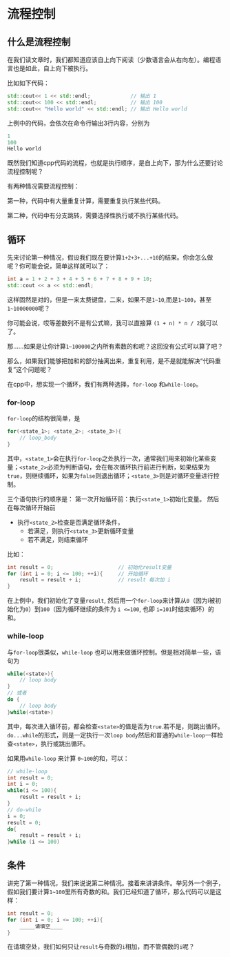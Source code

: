 # 流程控制

## 什么是流程控制
在我们读文章时，我们都知道应该自上向下阅读（少数语言会从右向左）。编程语言也是如此，自上向下被执行。

比如如下代码：
```cpp
std::cout<< 1 << std::endl;             // 输出 1 
std::cout<< 100 << std::endl;           // 输出 100
std::cout<< "Hello world" << std::endl; // 输出 Hello world
```
上例中的代码，会依次在命令行输出3行内容，分别为
```cpp
1
100
Hello world
```
既然我们知道cpp代码的流程，也就是执行顺序，是自上向下，那为什么还要讨论流程控制呢？

有两种情况需要流程控制：

第一种，代码中有大量重复计算，需要重复执行某些代码。

第二种，代码中有分支跳转，需要选择性执行或不执行某些代码。

## 循环

先来讨论第一种情况，假设我们现在要计算`1+2+3+...+10`的结果。你会怎么做呢？你可能会说，简单这样就可以了：
``` cpp
int a = 1 + 2 + 3 + 4 + 5 + 6 + 7 + 8 + 9 + 10;
std::cout << a << std::endl;
```
这样固然是对的，但是一来太费键盘，二来，如果不是`1~10`,而是`1~100`，甚至`1~10000000`呢？

你可能会说，哎等差数列不是有公式嘛，我可以直接算 `(1 + n) * n / 2`就可以了。 

那……如果是让你计算`1~100000`之内所有素数的和呢？这回没有公式可以算了吧？

那么，如果我们能够把加和的部分抽离出来，重复利用，是不是就能解决“代码重复”这个问题呢？

在cpp中，想实现一个循环，我们有两种选择，`for-loop` 和`while-loop`。

### for-loop
`for-loop`的结构很简单，是
```cpp
for(<state_1>; <state_2>; <state_3>){
    // loop_body
}
```
其中，`<state_1>`会在执行`for-loop`之处执行一次，通常我们用来初始化某些变量；`<state_2>`必须为判断语句，会在每次循环执行前进行判断，如果结果为`true`，则继续循环，如果为`false`则退出循环；`<state_3>`则是对循环变量进行控制。

三个语句执行的顺序是：
第一次开始循环前：执行`<state_1>`初始化变量。
然后在每次循环开始前
- 执行`<state_2>`检查是否满足循环条件，
    - 若满足，则执行`<state_3>`更新循环变量
    - 若不满足，则结束循环

比如：

```cpp
int result = 0;                     // 初始化result变量
for (int i = 0; i <= 100; ++i){     // 开始循环
    result = result + i;            // result 每次加 i
}
```
在上例中，我们初始化了变量`result`, 然后用一个`for-loop`来计算从`0`（因为i被初始化为`0`）到`100`（因为循环继续的条件为 `i <=100`, 也即 `i=101`时结束循环）的和。

### while-loop
与`for-loop`很类似，`while-loop` 也可以用来做循环控制。但是相对简单一些，语句为
```cpp
while(<state>){
    // loop body
}
// 或者
do {
    // loop body
}while(<state>)
```
其中，每次进入循环前，都会检查`<state>`的值是否为`true`.若不是，则跳出循环。`do...while`的形式，则是一定执行一次`loop body`然后和普通的`while-loop`一样检查`<state>`，执行或跳出循环。

如果用`while-loop` 来计算 `0~100`的和，可以：
```cpp
// while-loop
int result = 0; 
int i = 0; 
while(i <= 100){
    result = result + i;
}
// do-while
i = 0; 
result = 0;
do{
    result = result + i;
}while (i <= 100)
```

## 条件
讲完了第一种情况，我们来说说第二种情况。接着来讲讲条件。举另外一个例子，假如我们要计算`1~100`里所有奇数的和。我们已经知道了循环，那么代码可以是这样：

```cpp
int result = 0;
for (int i = 0; i <= 100; ++i){
    _____请填空____
}
```
在请填空处，我们如何只让`result`与奇数的`i`相加，而不管偶数的`i`呢？
